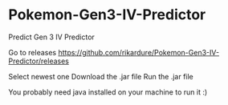 # Pokemon-Gen3-IV-Predictor
Predict Gen 3 IV Predictor

Go to releases
https://github.com/rikardure/Pokemon-Gen3-IV-Predictor/releases

Select newest one
Download the .jar file
Run the .jar file

You probably need java installed on your machine to run it :)

